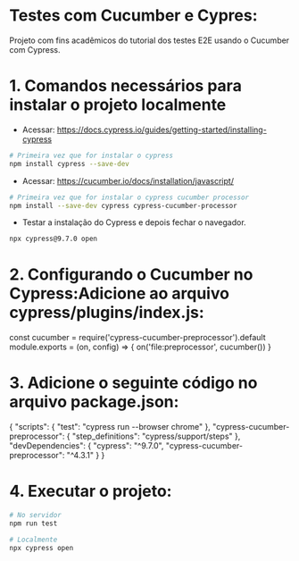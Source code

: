# Testes com Cucumber e Cypres:

Projeto com fins acadêmicos do tutorial dos testes E2E usando o Cucumber com Cypress. 

# 1. Comandos necessários para instalar o projeto localmente

- Acessar: https://docs.cypress.io/guides/getting-started/installing-cypress

```bash
# Primeira vez que for instalar o cypress
npm install cypress --save-dev
```

- Acessar: https://cucumber.io/docs/installation/javascript/

```bash
# Primeira vez que for instalar o cypress cucumber processor
npm install --save-dev cypress cypress-cucumber-processor
```
- Testar a instalação do Cypress e depois fechar o navegador.
```bash 
npx cypress@9.7.0 open
```

# 2. Configurando o Cucumber no Cypress:Adicione ao arquivo cypress/plugins/index.js:

const cucumber = require('cypress-cucumber-preprocessor').default
module.exports = (on, config) => {
  on('file:preprocessor', cucumber())
}

# 3. Adicione o seguinte código no arquivo package.json:

{
    "scripts": {
        "test": "cypress run --browser chrome"
    },
    "cypress-cucumber-preprocessor": {
        "step_definitions": "cypress/support/steps"
    },
    "devDependencies": {
      "cypress": "^9.7.0",
      "cypress-cucumber-preprocessor": "^4.3.1"
    }
}

# 4. Executar o projeto:

```bash
# No servidor
npm run test
```

```bash
# Localmente
npx cypress open
```

